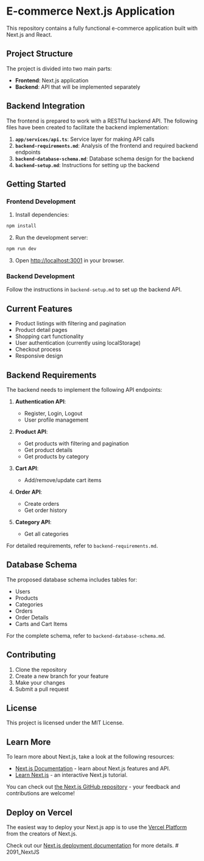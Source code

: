 # E-commerce Next.js Application

This repository contains a fully functional e-commerce application built with Next.js and React.

## Project Structure

The project is divided into two main parts:
- **Frontend**: Next.js application
- **Backend**: API that will be implemented separately

## Backend Integration

The frontend is prepared to work with a RESTful backend API. The following files have been created to facilitate the backend implementation:

1. **`app/services/api.ts`**: Service layer for making API calls
2. **`backend-requirements.md`**: Analysis of the frontend and required backend endpoints
3. **`backend-database-schema.md`**: Database schema design for the backend
4. **`backend-setup.md`**: Instructions for setting up the backend

## Getting Started

### Frontend Development

1. Install dependencies:
```bash
npm install
```

2. Run the development server:
```bash
npm run dev
```

3. Open [http://localhost:3001](http://localhost:3001) in your browser.

### Backend Development

Follow the instructions in `backend-setup.md` to set up the backend API.

## Current Features

- Product listings with filtering and pagination
- Product detail pages
- Shopping cart functionality
- User authentication (currently using localStorage)
- Checkout process
- Responsive design

## Backend Requirements

The backend needs to implement the following API endpoints:

1. **Authentication API**:
   - Register, Login, Logout
   - User profile management

2. **Product API**:
   - Get products with filtering and pagination
   - Get product details
   - Get products by category

3. **Cart API**:
   - Add/remove/update cart items

4. **Order API**:
   - Create orders
   - Get order history

5. **Category API**:
   - Get all categories

For detailed requirements, refer to `backend-requirements.md`.

## Database Schema

The proposed database schema includes tables for:
- Users
- Products
- Categories
- Orders
- Order Details
- Carts and Cart Items

For the complete schema, refer to `backend-database-schema.md`.

## Contributing

1. Clone the repository
2. Create a new branch for your feature
3. Make your changes
4. Submit a pull request

## License

This project is licensed under the MIT License.

## Learn More

To learn more about Next.js, take a look at the following resources:

- [Next.js Documentation](https://nextjs.org/docs) - learn about Next.js features and API.
- [Learn Next.js](https://nextjs.org/learn) - an interactive Next.js tutorial.

You can check out [the Next.js GitHub repository](https://github.com/vercel/next.js) - your feedback and contributions are welcome!

## Deploy on Vercel

The easiest way to deploy your Next.js app is to use the [Vercel Platform](https://vercel.com/new?utm_medium=default-template&filter=next.js&utm_source=create-next-app&utm_campaign=create-next-app-readme) from the creators of Next.js.

Check out our [Next.js deployment documentation](https://nextjs.org/docs/app/building-your-application/deploying) for more details.
#   2 0 9 1 _ N e x t J S 
 
 